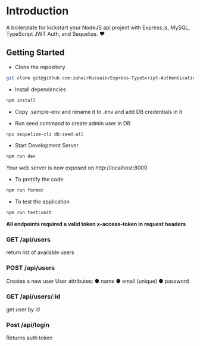 # Introduction

A boilerplate for kickstart your NodeJS api project with Express.js, MySQL, TypeScript JWT Auth, and Sequelize. :heart:

## Getting Started

- Clone the repository

```bash
git clone git@github.com:zuhairHussain/Express-TypeScript-Authentication-App.git
```

- Install dependencies

```bash
npm install
```

- Copy .sample-env and rename it to .env and add DB credentials in it

- Run seed command to create admin user in DB

```bash
npx sequelize-cli db:seed:all
```

- Start Development Server

```bash
npm run dev
```

Your web server is now exposed on http://localhost:8000

- To prettify the code

```bash
npm run format
```

- To test the application

```bash
npm run test:unit
```

**All endpoints required a valid token x-access-token in request headers**

### GET /api/users

return list of available users

### POST /api/users

Creates a new user
User attributes:
● name
● email (unique)
● password

### GET /api/users/:id

get user by id

### Post /api/login

Returns auth token
